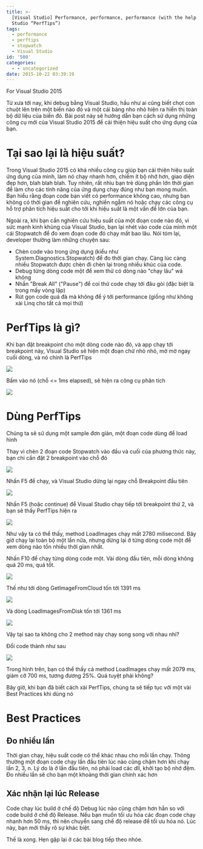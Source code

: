 ```yaml
---
title: >-
  [Visual Studio] Performance, performance, performance (with the help of Visual
  Studio “PerfTips”)
tags:
  - performance
  - perftips
  - stopwatch
  - Visual Studio
id: '500'
categories:
  - - uncategorized
date: 2015-10-22 03:39:19
---
```


For Visual Studio 2015

Từ xưa tới nay, khi debug bằng Visual Studio, hầu như ai cũng biết chọt con chuột lên trên một biến nào đó và một cái bảng nho nhỏ hiện ra hiển thị toàn bộ dữ liệu của biến đó. Bài post này sẽ hướng dẫn bạn cách sử dụng những công cụ mới của Visual Studio 2015 để cải thiện hiệu suất cho ứng dụng của bạn.
<!-- more -->
# Tại sao lại là hiệu suất?

Trong Visual Studio 2015 có khá nhiều công cụ giúp bạn cải thiện hiệu suất ứng dụng của mình, làm nó chạy nhanh hơn, chiếm ít bộ nhớ hơn, giao diện đẹp hơn, blah blah blah. Tuy nhiên, rất nhìu bạn trẻ dùng phần lớn thời gian để làm cho các tính năng của ứng dụng chạy đúng như bạn mong muốn. Bạn hiểu rằng đoạn code bạn viết có performance không cao, nhưng bạn không có thời gian để nghiên cứu, nghiền ngẫm nó hoặc chạy các công cụ hỗ trợ phân tích hiệu suất cho tới khi hiệu suất là một vấn đề lớn của bạn.

Ngoài ra, khi bạn cần nghiên cứu hiệu suất của một đoạn code nào đó, vì sức mạnh kinh khủng của Visual Studio, bạn lại nhét vào code của mình một cái Stopwatch để đo xem đoạn code đó chạy mất bao lâu. Nói tóm lại, developer thường làm những chuyện sau:

*   Chèn code vào trong ứng dụng (kiểu như System.Diagnostics.Stopwatch) để đo thời gian chạy. Càng lúc càng nhiều Stopwatch được chèn đi chèn lại trong nhiều khúc của code.
*   Debug từng dòng code một để xem thử có dòng nào "chạy lâu" wá không
*   Nhấn "Break All" ("Pause") để coi thử code chạy tới đâu gòi (đặc biệt là trong mấy vòng lặp)
*   Rút gọn code quá đà mà không để ý tới performance (giống như không xài Linq cho tất cả mọi thứ)

# PerfTips là gì?

Khi bạn đặt breakpoint cho một dòng code nào đó, và app chạy tới breakpoint này, Visual Studio sẽ hiện một đoạn chữ nhỏ nhỏ, mờ mờ ngay cuối dòng, và nó chính là PerfTips

![](https://farm6.staticflickr.com/5643/22190175850_d39fa83775_o.png)

Bấm vào nó (chỗ <= 1ms elapsed), sẽ hiện ra công cụ phân tích

![](https://farm6.staticflickr.com/5816/22190283100_3900ce5068_o.png)

# Dùng PerfTips

Chúng ta sẽ sử dụng một sample đơn giản, một đoạn code dùng để load hình

Thay vì chèn 2 đoạn code Stopwatch vào đầu và cuối của phương thức này, bạn chỉ cần đặt 2 breakpoint vào chỗ đó

![](https://farm6.staticflickr.com/5713/22378430175_006386fcd1_o.png)

Nhấn F5 để chạy, và Visual Studio dừng lại ngay chỗ Breakpoint đầu tiên

![](https://farm1.staticflickr.com/570/22190464430_6f893119e5_o.png)

Nhấn F5 (hoặc continue) để Visual Studio chạy tiếp tới breakpoint thứ 2, và bạn sẽ thấy PerfTips hiện ra

![](https://farm1.staticflickr.com/683/22190602900_3927a739c8_o.png)

Như vậy ta có thể thấy, method LoadImages chạy mất 2780 milisecond. Bây giờ chạy lại toàn bộ một lần nữa, nhưng dừng lại ở từng dòng code một để xem dòng nào tốn nhiều thời gian nhất.

Nhấn F10 để chạy từng dòng code một. Vài dòng đầu tiên, mỗi dòng không quá 20 ms, quá tốt.

![](https://farm1.staticflickr.com/688/22352672686_50a793488b_o.png)

Thế như tới dòng GetImageFromCloud tốn tới 1391 ms

![](https://farm6.staticflickr.com/5791/22352751386_5a52119746_o.png)

Và dòng LoadImagesFromDisk tốn tới 1361 ms

![](https://farm6.staticflickr.com/5718/22190832080_f489be8d8a_o.png)

Vậy tại sao ta không cho 2 method này chạy song song với nhau nhỉ?

Đổi code thành như sau

![](https://farm6.staticflickr.com/5624/22378857485_c2d338a7d3_o.png)

Trong hình trên, bạn có thể thấy cả method LoadImages chạy mất 2079 ms, giảm cỡ 700 ms, tương đương 25%. Quá tuyệt phải không?

Bây giờ, khi bạn đã biết cách xài PerfTips, chúng ta sẽ tiếp tục với một vài Best Practices khi dùng nó

# Best Practices

## Đo nhiều lần

Thời gian chạy, hiệu suất code có thể khác nhau cho mỗi lần chạy. Thông thường một đoạn code chạy lần đầu tiên lúc nào cũng chậm hơn khi chạy lần 2, 3, n. Lý do là ở lần đầu tiên, nó phải load các dll, khởi tạo bộ nhớ đệm. Đo nhiều lần sẽ cho bạn một khoảng thời gian chính xác hơn

## Xác nhận lại lúc Release

Code chạy lúc build ở chế độ Debug lúc nào cũng chậm hơn hẳn so với code build ở chế độ Release. Nếu bạn muốn tối ưu hóa các đoạn code chạy nhanh hơn 50 ms, thì nên chuyển sang chế độ release để tối ưu hóa nó. Lúc này, bạn mới thấy rõ sự khác biệt.

Thế là xong. Hẹn gặp lại ở các bài blog tiếp theo nhóe.
